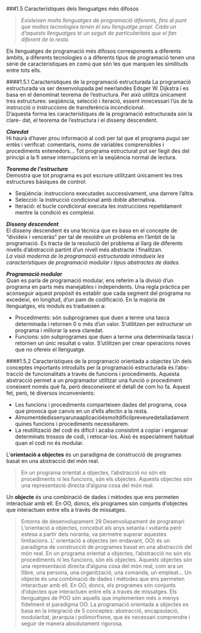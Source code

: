 ###1.5 Característiques dels llenguatges més difosos
>_Existeixen molts llenguatges de programació diferents, fins al punt que moltes
tecnologies tenen el seu llenguatge propi. Cada un d’aquests llenguatges té un
seguit de particularitats que el fan diferent de la resta._

Els llenguatges de programació més difosos corresponents a diferents àmbits,
a diferents tecnologies o a diferents tipus de programació tenen una sèrie de
característiques en comú que són les que marquen les similituds entre tots ells.

####1.5.1 Característiques de la programació estructurada
La programació estructurada va ser desenvolupada pel neerlandès Edsger W.
Dijkstra i es basa en el denominat teorema de l’estructura. Per això utilitza
únicament tres estructures: seqüència, selecció i iteració, essent innecessari
l’ús de la instrucció o instruccions de transferència incondicional.  
D’aquesta forma les característiques de la programació estructurada són la clare-
dat, el teorema de l’estructura i el disseny descendent.

_**Claredat**_  
Hi haurà d’haver prou informació al codi per tal que el programa pugui ser
entès i verificat: comentaris, noms de variables comprensibles i procediments
entenedors... Tot programa estructurat pot ser llegit des del principi a la
fi sense interrupcions en la seqüència normal de lectura.  

_**Teorema de l’estructura**_  
Demostra que tot programa es pot escriure utilitzant únicament les tres estructures
bàsiques de control:
* Seqüència: instruccions executades successivament, una darrere l’altra.
* Selecció: la instrucció condicional amb doble alternativa.
* Iteració: el bucle condicional executa les instruccions repetidament mentre la condició es compleixi.

_**Disseny descendent**_  
El disseny descendent és una tècnica que es basa en el concepte de “divideix i
venceràs” per tal de resoldre un problema en l’àmbit de la programació. Es tracta
de la resolució del problema al llarg de diferents nivells d’abstracció partint d’un
nivell més abstracte i finalitzan.  
_La visió moderna de la programació estructurada introdueix les característiques
de programació modular i tipus abstractes de dades._  

_**Programació modular**_  
Quan es parla de programació modular, ens referim a la divisió d’un programa
en parts més manejables i independents. Una regla pràctica per aconseguir aquest
propòsit és establir que cada segment del programa no excedeixi, en longitud, d’un
pam de codificació.
En la majoria de llenguatges, els mòduls es tradueixen a:
* Procediments: són subprogrames que duen a terme una tasca determinada
i retornen 0 o més d’un valor. S’utilitzen per estructurar un programa i
millorar la seva claredat.
* Funcions: són subprogrames que duen a terme una determinada tasca i
retornen un únic resultat o valor. S’utilitzen per crear operacions noves que
no ofereix el llenguatge.

####1.5.2 Característiques de la programació orientada a objectes
Un dels conceptes importants introduïts per la programació estructurada és l’abs-
tracció de funcionalitats a través de funcions i procediments. Aquesta abstracció
permet a un programador utilitzar una funció o procediment coneixent només què
fa, però desconeixent el detall de com ho fa.
Aquest fet, però, té diversos inconvenients:
* Les funcions i procediments comparteixen dades del programa, cosa que
provoca que canvis en un d’ells afectin a la resta.
* Almomentdedissenyarunaaplicacióésmoltdifícilpreveuredetalladament
quines funcions i procediments necessitarem.
* La reutilització del codi és difícil i acaba consistint a copiar i enganxar
determinats trossos de codi, i retocar-los. Això és especialment habitual
quan el codi no és modular.

L'**orientació a objectes** és un paradigma de construcció
de programes basat en una abstracció del món real.
>En un programa orientat a objectes, l’abstracció no són els procediments ni
les funcions, són els objectes. Aquests objectes són una representació directa
d’alguna cosa del món real.

Un **objecte** és una combinació de dades i mètodes que ens permeten interactuar amb ell. En OO,
doncs, els programes són conjunts d’objectes que interactuen entre ells a
través de missatges.
>Entorns de desenvolupament
29
Desenvolupament de programari
L’orientació a objectes, concebut als anys setanta i vuitanta però estesa a partir
dels noranta, va permetre superar aquestes limitacions.
L’
orientació a objectes
(en endavant, OO) és un paradigma de construcció
de programes basat en una abstracció del món real.
En un programa orientat a objectes, l’abstracció no són els procediments ni
les funcions, són els objectes. Aquests objectes són una representació directa
d’alguna cosa del món real, com ara un llibre, una persona, una organització, una
comanda, un empleat...
Un
objecte
és una combinació de dades i mètodes que ens permeten interactuar amb ell. En OO,
doncs, els programes són conjunts d’objectes que interactuen entre ells a través de missatges.
Els llenguatges de POO són aquells que implementen més o menys fidelment el paradigma OO. La programació orientada
a objectes es basa en la integració de 5 conceptes: abstracció, encapsulació,
modularitat, jerarquia i polimorfisme, que és necessari comprendre i seguir de manera absolutament rigorosa.
